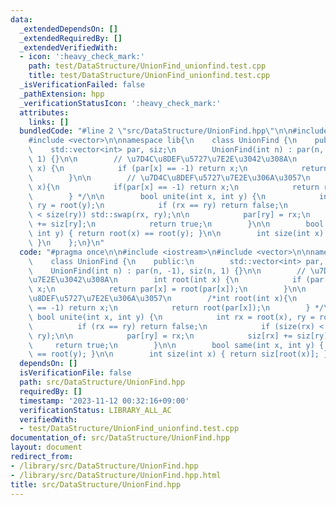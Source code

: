 ```yaml
---
data:
  _extendedDependsOn: []
  _extendedRequiredBy: []
  _extendedVerifiedWith:
  - icon: ':heavy_check_mark:'
    path: test/DataStructure/UnionFind_unionfind.test.cpp
    title: test/DataStructure/UnionFind_unionfind.test.cpp
  _isVerificationFailed: false
  _pathExtension: hpp
  _verificationStatusIcon: ':heavy_check_mark:'
  attributes:
    links: []
  bundledCode: "#line 2 \"src/DataStructure/UnionFind.hpp\"\n\n#include <iostream>\n\
    #include <vector>\n\nnamespace lib{\n    class UnionFind {\n    public:\n    \
    \    std::vector<int> par, siz;\n        UnionFind(int n) : par(n, -1), siz(n,\
    \ 1) {}\n\n        // \u7D4C\u8DEF\u5727\u7E2E\u3042\u308A\n        int root(int\
    \ x) {\n            if (par[x] == -1) return x;\n            return par[x] = root(par[x]);\n\
    \        }\n\n        // \u7D4C\u8DEF\u5727\u7E2E\u306A\u3057\n        /*int root(int\
    \ x){\n            if(par[x] == -1) return x;\n            return root(par[x]);\n\
    \        } */\n\n        bool unite(int x, int y) {\n            int rx = root(x),\
    \ ry = root(y);\n            if (rx == ry) return false;\n            if (size(rx)\
    \ < size(ry)) std::swap(rx, ry);\n\n            par[ry] = rx;\n            siz[rx]\
    \ += siz[ry];\n            return true;\n        }\n\n        bool same(int x,\
    \ int y) { return root(x) == root(y); }\n\n        int size(int x) { return siz[root(x)];\
    \ }\n    };\n}\n"
  code: "#pragma once\n\n#include <iostream>\n#include <vector>\n\nnamespace lib{\n\
    \    class UnionFind {\n    public:\n        std::vector<int> par, siz;\n    \
    \    UnionFind(int n) : par(n, -1), siz(n, 1) {}\n\n        // \u7D4C\u8DEF\u5727\
    \u7E2E\u3042\u308A\n        int root(int x) {\n            if (par[x] == -1) return\
    \ x;\n            return par[x] = root(par[x]);\n        }\n\n        // \u7D4C\
    \u8DEF\u5727\u7E2E\u306A\u3057\n        /*int root(int x){\n            if(par[x]\
    \ == -1) return x;\n            return root(par[x]);\n        } */\n\n       \
    \ bool unite(int x, int y) {\n            int rx = root(x), ry = root(y);\n  \
    \          if (rx == ry) return false;\n            if (size(rx) < size(ry)) std::swap(rx,\
    \ ry);\n\n            par[ry] = rx;\n            siz[rx] += siz[ry];\n       \
    \     return true;\n        }\n\n        bool same(int x, int y) { return root(x)\
    \ == root(y); }\n\n        int size(int x) { return siz[root(x)]; }\n    };\n}"
  dependsOn: []
  isVerificationFile: false
  path: src/DataStructure/UnionFind.hpp
  requiredBy: []
  timestamp: '2023-11-12 00:32:16+09:00'
  verificationStatus: LIBRARY_ALL_AC
  verifiedWith:
  - test/DataStructure/UnionFind_unionfind.test.cpp
documentation_of: src/DataStructure/UnionFind.hpp
layout: document
redirect_from:
- /library/src/DataStructure/UnionFind.hpp
- /library/src/DataStructure/UnionFind.hpp.html
title: src/DataStructure/UnionFind.hpp
---
```

